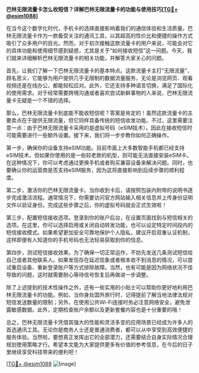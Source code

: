 **巴林无限流量卡怎么收短信？详解巴林无限流量卡的功能与使用技巧[[TG💪+ @esim1088](https://t.me/s/esim1088)]**

在当今这个数字化时代，手机卡的选择直接影响着我们的通信体验和生活质量。巴林无限流量卡作为一款备受关注的通讯工具，以其超高的性价比和便捷的操作方式吸引了众多用户的目光。然而，对于初次接触这款流量卡的用户来说，可能会对它的具体功能和使用细节感到疑惑，尤其是关于“如何接收短信”这一问题。今天，我们就来详细解析巴林无限流量卡的相关功能，并解答大家关心的问题。

首先，让我们了解一下巴林无限流量卡的基本特点。这款流量卡主打“无限流量”，顾名思义，它能够为用户提供几乎无限制的数据流量服务，无论是浏览网页、观看视频还是在线办公，都能轻松应对。此外，它还支持多种语言切换，满足了国际化的使用需求。对于经常需要跨境沟通或者喜欢尝试新鲜事物的人来说，巴林无限流量卡无疑是一个不错的选择。

那么，巴林无限流量卡到底能不能收短信呢？答案是肯定的！虽然这款流量卡的主要卖点在于提供无限流量，但它同样具备传统的短信收发功能。不过，这里需要注意一点：由于巴林无限流量卡采用的是虚拟号码（eSIM技术），因此在接收短信时可能需要进行一些额外设置。接下来，我们将一步步教你如何正确操作。

第一步，确保你的设备支持eSIM功能。目前市面上大多数智能手机都已经支持eSIM技术，但如果你使用的是一些较老款的机型，则可能无法直接安装eSIM卡。在这种情况下，你可以考虑通过更换手机或者购买兼容设备来解决问题。同时，也要确认你的运营商是否支持eSIM服务，因为这将直接影响到后续步骤的顺利程度。

第二步，激活你的巴林无限流量卡。当你收到卡后，请按照包装内附带的说明书逐步完成激活流程。通常情况下，你需要访问官方网站输入相关信息并上传身份证明文件以验证身份。完成这些步骤之后，你的虚拟号码就会正式生效啦！

第三步，配置短信接收选项。登录到你的账户后台，在设置页面找到与短信相关的选项。在这里，你可以选择启用或关闭自动转发功能，也可以设定特定时间段内的短信接收模式。如果希望更加安全可靠地保护个人隐私，建议开启双重认证机制，这样即便有人知道你的手机号码也无法轻易获取到你的信息。

第四步，测试短信接收效果。为了确保一切正常运作，不妨先发送几条测试短信给自己或者其他联系人。如果发现存在延迟现象或者根本收不到消息的情况，可以尝试重启设备、重新登录账户等方式排除故障。当然，也有可能是因为网络状况不佳导致的问题，这时就需要耐心等待信号恢复后再做进一步调整。

除了上述提到的技术性操作之外，还有一些实用的小贴士可以帮助你更好地利用巴林无限流量卡的功能。例如，当你身处国外旅行时，记得提前了解当地法律法规对短信发送数量的限制；另外，在使用公共Wi-Fi连接时务必注意网络安全，避免泄露敏感数据。此外，定期检查账户余额以及更新套餐内容也是十分重要的哦！

总之，巴林无限流量卡凭借其强大的性能和灵活多变的应用场景已经成为许多人的首选通讯工具。无论你是商务人士还是普通消费者，都可以从中享受到高效便捷的服务体验。当然啦，要想真正发挥出它的全部潜力，还需要结合自身实际情况合理规划使用策略才行。希望本文能为大家提供更多有价值的参考信息，在今后的日子里继续享受科技带来的便利吧！

[[TG💪+ @esim1088](https://t.me/s/esim1088) ![Image](https://i.postimg.cc/4NQfJmqS/Snipaste-2025-05-13-00-14-12.png)]
